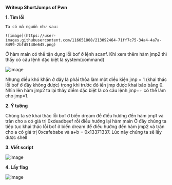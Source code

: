 **Writeup ShortJumps of Pwn**

**1. Tìm lỗi**
    
    Ta có mã nguồn như sau:
    
    ![image](https://user-images.githubusercontent.com/116651808/213092464-71ff7c75-34a4-4a7a-8499-2bfd5140e645.png)


   Ở hàm main có thể tận dụng lỗi bof ở lệnh scanf. Khi xem thêm hàm jmp2 thì thấy có câu lệnh đặc biệt là system(command)
   
   ![image](https://user-images.githubusercontent.com/116651808/213092982-e5b3e639-2529-4dea-ba08-05811852621a.png)

   Nhưng điều khó khăn ở đây là phải thỏa làm một điều kiện jmp = 1 (khai thác lỗi bof ở đây không được) trong khi trước đó iến jmp được khai báo bằng 0. Nhìn lên hàm 
   jmp2 ta lại thấy điểm đặc biệt là có câu lệnh jmp++ có thể làm cho jmp=1.
   
**2. Ý tưởng**
   
   Chúng ta sẽ khai thác lỗi bof ở biến dream để điều hướng đến hàm jmp1 và tràn cho a có giá trị 0xdeadbeef rồi điều hướng lại hàm main
   Ở đây chúng ta tiếp tục khai thác lỗi bof ở biến dream để điều hướng đến hàm jmp2 và tràn cho a có giá trị 0xcafebabe và a+b = 0x13371337. Lúc này chúng ta sẽ lấy
   được shell
 
**3. Viết script**
   
   ![image](https://user-images.githubusercontent.com/116651808/213095735-3344945a-852f-4a78-94a6-e35bba8af638.png)

**4. Lấy flag**

   ![image](https://user-images.githubusercontent.com/116651808/213095967-1d268b05-e62f-4465-9abb-2188c25357f9.png)
